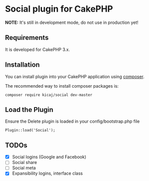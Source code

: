# Social plugin for CakePHP

**NOTE:** It's still in development mode, do not use in production yet!

## Requirements

It is developed for CakePHP 3.x.

## Installation

You can install plugin into your CakePHP application using [composer](http://getcomposer.org).

The recommended way to install composer packages is:

```
composer require kicaj/social dev-master
```

Load the Plugin
-----------

Ensure the Delete plugin is loaded in your config/bootstrap.php file

```
Plugin::load('Social');
```

## TODOs

- [x] Social logins (Google and Facebook)
- [ ] Social share
- [ ] Social meta
- [x] Expansibility logins, interface class
